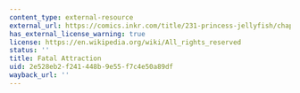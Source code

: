 ```yaml
---
content_type: external-resource
external_url: https://comics.inkr.com/title/231-princess-jellyfish/chapter/7447-chapter-10-fatal-attraction?progress=1.044
has_external_license_warning: true
license: https://en.wikipedia.org/wiki/All_rights_reserved
status: ''
title: Fatal Attraction
uid: 2e528eb2-f241-448b-9e55-f7c4e50a89df
wayback_url: ''
---
```

